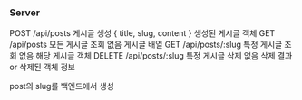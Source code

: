 ### Server

POST /api/posts 게시글 생성 { title, slug, content } 생성된 게시글 객체
GET /api/posts 모든 게시글 조회 없음 게시글 배열
GET /api/posts/:slug 특정 게시글 조회 없음 해당 게시글 객체
DELETE /api/posts/:slug 특정 게시글 삭제 없음 삭제 결과 or 삭제된 객체 정보

post의 slug를 백엔드에서 생성
